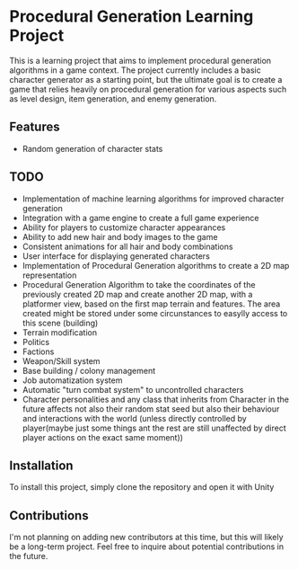 # Procedural Generation Learning Project

This is a learning project that aims to implement procedural generation algorithms in a game context. The project currently includes a basic character generator as a starting point, but the ultimate goal is to create a game that relies heavily on procedural generation for various aspects such as level design, item generation, and enemy generation.

## Features

- Random generation of character stats

## TODO

- Implementation of machine learning algorithms for improved character generation
- Integration with a game engine to create a full game experience
- Ability for players to customize character appearances
- Ability to add new hair and body images to the game
- Consistent animations for all hair and body combinations
- User interface for displaying generated characters
- Implementation of Procedural Generation algorithms to create a 2D map representation
- Procedural Generation Algorithm to take the coordinates of the previously created 2D map and create another 2D map, with a platformer view, based on the first map terrain and features. The area created might be stored under some circunstances to easylly access to this scene (building)
- Terrain modification
- Politics
- Factions
- Weapon/Skill system
- Base building / colony management
- Job automatization system
- Automatic "turn combat system" to uncontrolled characters
- Character personalities and any class that inherits from Character in the future affects not also their random stat seed but also their behaviour and interactions with the world (unless directly controlled by player(maybe just some things ant the rest are still unaffected by direct player actions on the exact same moment))

## Installation

To install this project, simply clone the repository and open it with Unity

## Contributions

I'm not planning on adding new contributors at this time, but this will likely be a long-term project. Feel free to inquire about potential contributions in the future.

